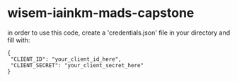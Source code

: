 # wisem-iainkm-mads-capstone
 
in order to use this code, create a 'credentials.json' file in your directory and fill with:
```
{
 "CLIENT_ID": "your_client_id_here", 
 "CLIENT_SECRET": "your_client_secret_here"
}
```
